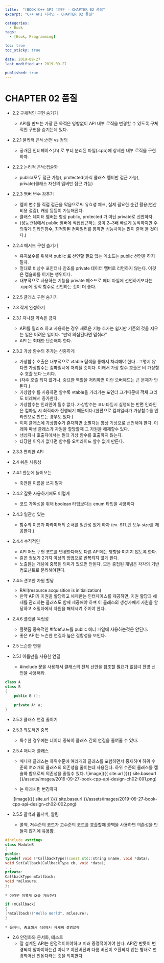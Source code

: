 ```yaml
---
title:  "[BOOK]C++ API 디자인 - CHAPTER 02 품질"
excerpt: "C++ API 디자인 - CHAPTER 02 품질"

categories:
  - Book
tags:
  - [Book, Programming]

toc: true
toc_sticky: true
 
date: 2019-09-27
last_modified_at: 2019-09-27

published: true
---
```


# CHAPTER 02 품질


* 2.2 구체적인 구현 숨기기
	* API를 만드는 가장 큰 목적은 영향없이 API 내부 로직을 변경할 수 있도록 구체적인 구현을 숨기는데 있다. 
* 2.2.1 물리적 은닉:선언 vs 정의
	* 공개된 인터페이스(.h) 로 부터 분리된 파일(.cpp)에 상세한 내부 로직을 구현하자.
* 2.2.2 논리적 은닉:캡슐화
	* public(모두 접근 가능), protected(자식 클래스 멤버만 접근 가능), private(클래스 자신의 멤버만 접근 가능)
* 2.2.3 멤버 변수 감추기
	* 멤버 변수를 직접 접근을 막음으로써 유효성 체크, 실제 필요한 순간 활용(연산 비용 절감), 캐싱  등등이 가능해진다.
	* 클래스 데이터 멤버는 항상 public, protected 가 아닌 private로 선언하자.
	* (성능관점에서 public 멤버에 직접접근하는 것이 2~3배 빠르게 동작하지만 주의깊게 인라인함수, 최적화된 컴파일러를 통하면 성능차이는 많이 줄어 들 것이다.)
* 2.2.4 메서드 구현 숨기기
	* 유지보수를 위해서 public 로 선언할 필요 없는 메소드는 public 선언을 하지 말자.
	* 절대로 비상수 포인터나 참조를 private 데이터 멤버로 리턴하지 않는다. 이것은 캡슐화를 어기는 행위이다.
	* 내부적으로 사용하는 기능을 private 메소드로 헤더 파일에 선언하기보다는 .cpp에 정적 함수로 선언하는 것이 더 좋다.
* 2.2.5 클래스 구현 숨기기


* 2.3 작게 완성하기
* 2.3.1 지나친 약속은 금지
	* API를 릴리즈 하고 사용하는 경우 새로운 기능 추가는 쉽지만 기존의 것을 지우는 일은 어려운 일이다. "만약 의심된다면 멈춰라"
	* API 는 최대한 단순해야 한다.
* 2.3.2 가상 함수의 추가는 신중하게
	* 가상함수 호출은 내부적으로 vtable 탐색을 통해서 처리해야 한다 . 그렇지 않다면 가상함수는 컴파일시에 처리될 것이다. 이래서 가상 함수 호출은 비 가상함수 호출 보다 느리다.
	* (자주 호출 되지 않거나, 중요한 역할을 처리하면 이런 오버헤드는 큰 문제가 안된다.)
	* 가상함수 를 사용하면 할수록 vtable을 가리키는 포인터 크기때문에 객체 크리도 비례해서 증가한다. 
	* 가상함수는 인라인이 될수 없다. 가상함수는 ㄹ너타임시 실행되는 반면 인라인은 컴파일 시 최적화가 진행되기 때문이다.(한편으로  컴파일러가 가상함수를 인라인으로 만드는 경우도 있다.)
	* 이미 클래스에 가상함수가 존재하면 소멸자는 항상 가상으로 선언해야 한다.  이래야 파생 클래스가 자원을 할당할때 그 자원을 해제할수 있다. 
	* 생성자나 호출자에서는 절대 가상 함수를 호출하지 않는다. 
	* 타당한 이유가 없다면 함수를 오버라이드 할수 없게 만든다.
* 2.3.3 편리한 API

* 2.4 쉬운 사용성
* 2.4.1 한눈에 들어오는
	* 축얀된 이름을 쓰지 말자
* 2.4.2 잘못 사용하기에도 어렵게
	* 코드 가독성을 위해 boolean 타입보다는 enum 타입을 사용하자
* 2.4.3 일관성 있는
	* 함수의 이름과 파라미터의 순서를 일관성 있게 하자 (ex. STL엔 모두 size를 제공한다.)
* 2.4.4 수직적인
	* API 어느 구현 코드를 변경한다해도 다른 API에는 영향을 미치지 않도록 한다.
	* 같은 정보가 2가지 이상의 방법으로 반복되지 않게 한다. 
	* 노출된는 개념에 중복된 의미가 있으면 안된다. 모든 중첩된 개념은 각각의 기반 컴포넌트로 분리해야한다.
* 2.4.5 견고한 자원 할당
	* RAII(resource acquisition is initialization)
	* 만약 API가 자원을 할당하고 해제한는 인터페이스를 제공하면, 자원 할당과 해제를 관리하는 클래스도 함께 제공해야 하며 이 클래스의 생성자에서 자원을 할당하고 소멸자에서 자원을 해제시켜 주어야 한다. 
* 2.4.6 플랫폼 독립성
	* 플랫폼 종속적인 #ifdef코드를 public 헤더 파일에 사용하는것은 안된다.
	* 좋은 API는 느슨한 연결과 높은 결합성을 보인다.


* 2.5 느슨한 연결
* 2.5.1 이름만을 사용한 연결
	* #include 문을 사용해서 클래스의 전체 선언을 참조할 필요가 없담녀 전방 선언을 사용해라.

```cpp
class A
class B
{
	public B ();
	
	private A* a;
}
```
* 2.5.2 클래스 연결 줄이기
* 2.5.3 의도적인 중복
	* 특수한 경우에는 데이터 중복이 클래스 간의 연결을 줄여줄 수 있다.
* 2.5.4 매니저 클래스
	* 매니저 클래스는 하위수준에 여러개의 클래스를 포함하면서 중재하며 하위 수준의 여러개의 클래스의 의존성을 줄이는데 사용된다. 하위 수준의 클래스를 캡슐화 함으로써 의존성을 줄일수 있다.
	![image]({{ site.url }}{{ site.baseurl }}/assets/images/2019-09-27-book-cpp-api-design-ch02-001.png)

	* 는 아래처럼 변경하자

	![image]({{ site.url }}{{ site.baseurl }}/assets/images/2019-09-27-book-cpp-api-design-ch02-002.png)
* 2.5.5 콜백과 옵저버, 알림
	* 콜백, 저수준의 코드가 고수준의 코드를 호출할때 콜백을 사용하면 의존성을 만들지 않기에 유용함.

```cpp
#include <string>
class ModuleB
{
public:
typedef void (*CallbackType)(const std::string &name, void *data);
void SetCallback(CallbackType cb, void *data);
. . .
private:
CallbackType mCallback;
void *mClosure;
};
```
	* 이러면 이렇게 호출 가능하다

```cpp
if (mCallback)
{
(*mCallback)("Hello World", mClosure);
}
```
	* 옵저버, 중요해서 4장에서 자세히 설명할께

* 2.6 안정화와 문서화, 테스트
	* 잘 설계된 API는 안정적이어야하고 미래 증명적이어야 한다. API간 반듯이 변경되지 말아야하는건 아니고 이전버전과 다름 버전이 호환되지 않는 형태로 변경되어선 안된다라는 것을 의미한다.

